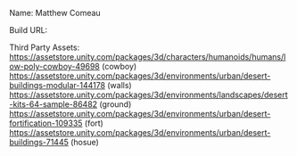 Name: Matthew Comeau

Build URL:

Third Party Assets: 
https://assetstore.unity.com/packages/3d/characters/humanoids/humans/low-poly-cowboy-49698 (cowboy)
https://assetstore.unity.com/packages/3d/environments/urban/desert-buildings-modular-144178 (walls)
https://assetstore.unity.com/packages/3d/environments/landscapes/desert-kits-64-sample-86482 (ground)
https://assetstore.unity.com/packages/3d/environments/urban/desert-fortification-109335 (fort)
https://assetstore.unity.com/packages/3d/environments/urban/desert-buildings-71445 (hosue)
